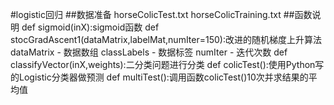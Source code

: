 #logistic回归
##数据准备
horseColicTest.txt
horseColicTraining.txt
##函数说明
def sigmoid(inX):sigmoid函数
def stocGradAscent1(dataMatrix,labelMat,numIter=150):改进的随机梯度上升算法
dataMatrix - 数据数组
classLabels - 数据标签
numIter - 迭代次数
def classifyVector(inX,weights):二分类问题进行分类
def colicTest():使用Python写的Logistic分类器做预测
def multiTest():调用函数colicTest()10次并求结果的平均值
